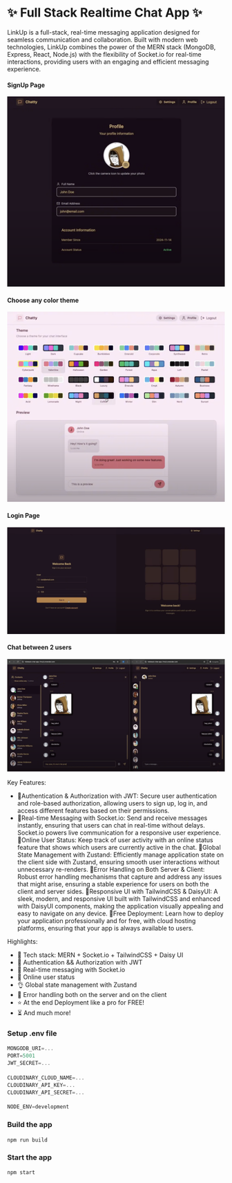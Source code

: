 # ✨ Full Stack Realtime Chat App ✨

LinkUp is a full-stack, real-time messaging application designed for seamless communication and collaboration. Built with modern web technologies, LinkUp combines the power of the MERN stack (MongoDB, Express, React, Node.js) with the flexibility of Socket.io for real-time interactions, providing users with an engaging and efficient messaging experience.

#### SignUp Page
![Sign Up Page](/frontend/public/Screenshot%201.png)

#### Choose any color theme
![Choose any theme](/frontend/public/Screenshot%202.png)

#### Login Page
![Login Page](/frontend/public/Screenshot%203.png)

#### Chat between 2 users
![Chat between 2 users](/frontend/public/Screenshot%204.png)



Key Features:

- 🔹Authentication & Authorization with JWT: Secure user authentication and role-based authorization, allowing users to sign up, log in, and access different features based on their permissions.
- 🔹Real-time Messaging with Socket.io: Send and receive messages instantly, ensuring that users can chat in real-time without delays. Socket.io powers live communication for a responsive user experience.
🔹Online User Status: Keep track of user activity with an online status feature that shows which users are currently active in the chat.
🔹Global State Management with Zustand: Efficiently manage application state on the client side with Zustand, ensuring smooth user interactions without unnecessary re-renders.
🔹Error Handling on Both Server & Client: Robust error handling mechanisms that capture and address any issues that might arise, ensuring a stable experience for users on both the client and server sides.
🔹Responsive UI with TailwindCSS & DaisyUI: A sleek, modern, and responsive UI built with TailwindCSS and enhanced with DaisyUI components, making the application visually appealing and easy to navigate on any device.
🔹Free Deployment: Learn how to deploy your application professionally and for free, with cloud hosting platforms, ensuring that your app is always available to users.

Highlights:

- 🌟 Tech stack: MERN + Socket.io + TailwindCSS + Daisy UI
- 🎃 Authentication && Authorization with JWT
- 👾 Real-time messaging with Socket.io
- 🚀 Online user status
- 👌 Global state management with Zustand
- 🐞 Error handling both on the server and on the client
- ⭐ At the end Deployment like a pro for FREE!
- ⏳ And much more!

### Setup .env file

```js
MONGODB_URI=...
PORT=5001
JWT_SECRET=...

CLOUDINARY_CLOUD_NAME=...
CLOUDINARY_API_KEY=...
CLOUDINARY_API_SECRET=...

NODE_ENV=development
```

### Build the app

```shell
npm run build
```

### Start the app

```shell
npm start
```
